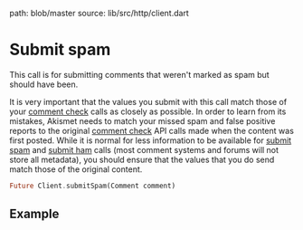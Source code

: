 path: blob/master
source: lib/src/http/client.dart

# Submit spam
This call is for submitting comments that weren't marked as spam but should have been.

It is very important that the values you submit with this call match those of your [comment check](comment-check.md) calls as closely as possible. In order to learn from its mistakes, Akismet needs to match your missed spam and false positive reports to the original [comment check](comment-check.md) API calls made when the content was first posted. While it is normal for less information to be available for [submit spam](submit-spam.md) and [submit ham](submit-ham.md) calls (most comment systems and forums will not store all metadata), you should ensure that the values that you do send match those of the original content.

```dart
Future Client.submitSpam(Comment comment)
```

## Example
